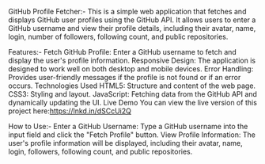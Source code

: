 GitHub Profile Fetcher:-
This is a simple web application that fetches and displays GitHub user profiles using the GitHub API. It allows users to enter a GitHub username and view their profile details, including their avatar, name, login, number of followers, following count, and public repositories.

Features:-
Fetch GitHub Profile: Enter a GitHub username to fetch and display the user's profile information.
Responsive Design: The application is designed to work well on both desktop and mobile devices.
Error Handling: Provides user-friendly messages if the profile is not found or if an error occurs.
Technologies Used
HTML5: Structure and content of the web page.
CSS3: Styling and layout.
JavaScript: Fetching data from the GitHub API and dynamically updating the UI.
Live Demo
You can view the live version of this project here:https://lnkd.in/dSCcUi2Q

How to Use:-
Enter a GitHub Username:
Type a GitHub username into the input field and click the "Fetch Profile" button.
View Profile Information:
The user's profile information will be displayed, including their avatar, name, login, followers, following count, and public repositories.
